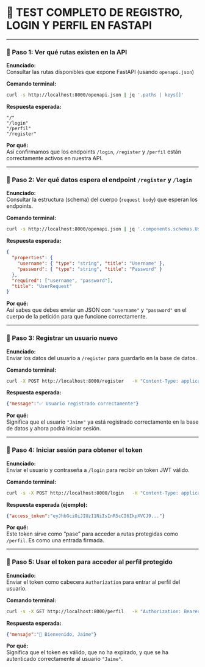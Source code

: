 
# 🧪 TEST COMPLETO DE REGISTRO, LOGIN Y PERFIL EN FASTAPI

---

### 🔎 Paso 1: Ver qué rutas existen en la API

**Enunciado:**  
Consultar las rutas disponibles que expone FastAPI (usando `openapi.json`)

**Comando terminal:**  
```bash
curl -s http://localhost:8000/openapi.json | jq '.paths | keys[]'
```

**Respuesta esperada:**
```
"/"
"/login"
"/perfil"
"/register"
```

**Por qué:**  
Así confirmamos que los endpoints `/login`, `/register` y `/perfil` están correctamente activos en nuestra API.

---

### 🔎 Paso 2: Ver qué datos espera el endpoint `/register` y `/login`

**Enunciado:**  
Consultar la estructura (schema) del cuerpo (`request body`) que esperan los endpoints.

**Comando terminal:**  
```bash
curl -s http://localhost:8000/openapi.json | jq '.components.schemas.UserRequest'
```

**Respuesta esperada:**
```json
{
  "properties": {
    "username": { "type": "string", "title": "Username" },
    "password": { "type": "string", "title": "Password" }
  },
  "required": ["username", "password"],
  "title": "UserRequest"
}
```

**Por qué:**  
Así sabes que debes enviar un JSON con `"username"` y `"password"` en el cuerpo de la petición para que funcione correctamente.

---

### 🔎 Paso 3: Registrar un usuario nuevo

**Enunciado:**  
Enviar los datos del usuario a `/register` para guardarlo en la base de datos.

**Comando terminal:**  
```bash
curl -X POST http://localhost:8000/register   -H "Content-Type: application/json"   -d '{"username": "Jaime", "password": "1111"}'
```

**Respuesta esperada:**
```json
{"message":"✅ Usuario registrado correctamente"}
```

**Por qué:**  
Significa que el usuario `"Jaime"` ya está registrado correctamente en la base de datos y ahora podrá iniciar sesión.

---

### 🔎 Paso 4: Iniciar sesión para obtener el token

**Enunciado:**  
Enviar el usuario y contraseña a `/login` para recibir un token JWT válido.

**Comando terminal:**  
```bash
curl -s -X POST http://localhost:8000/login   -H "Content-Type: application/json"   -d '{"username": "Jaime", "password": "1111"}'
```

**Respuesta esperada (ejemplo):**
```json
{"access_token":"eyJhbGciOiJIUzI1NiIsInR5cCI6IkpXVCJ9..."}
```

**Por qué:**  
Este token sirve como “pase” para acceder a rutas protegidas como `/perfil`. Es como una entrada firmada.

---

### 🔎 Paso 5: Usar el token para acceder al perfil protegido

**Enunciado:**  
Enviar el token como cabecera `Authorization` para entrar al perfil del usuario.

**Comando terminal:**  
```bash
curl -s -X GET http://localhost:8000/perfil   -H "Authorization: Bearer TU_TOKEN_AQUI"
```

**Respuesta esperada:**
```json
{"mensaje":"👤 Bienvenido, Jaime"}
```

**Por qué:**  
Significa que el token es válido, que no ha expirado, y que se ha autenticado correctamente al usuario `"Jaime"`.
